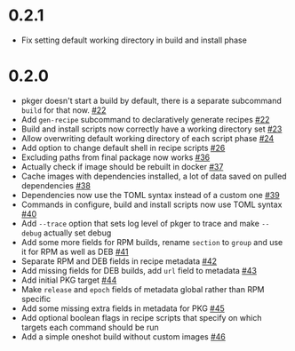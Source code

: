 # 0.2.1
- Fix setting default working directory in build and install phase

# 0.2.0

- pkger doesn't start a build by default, there is a separate subcommand `build` for that now. [#22](https://github.com/wojciechkepka/pkger/pull/22)
- Add `gen-recipe` subcommand to declaratively generate recipes [#22](https://github.com/wojciechkepka/pkger/pull/22)
- Build and install scripts now correctly have a working directory set [#23](https://github.com/wojciechkepka/pkger/pull/23)
- Allow overwriting default working directory of each script phase [#24](https://github.com/wojciechkepka/pkger/pull/24)
- Add option to change default shell in recipe scripts [#26](https://github.com/wojciechkepka/pkger/pull/26)
- Excluding paths from final package now works [#36](https://github.com/wojciechkepka/pkger/pull/36)
- Actually check if image should be rebuilt in docker [#37](https://github.com/wojciechkepka/pkger/pull/37)
- Cache images with dependencies installed, a lot of data saved on pulled dependencies [#38](https://github.com/wojciechkepka/pkger/pull/38)
- Dependencies now use the TOML syntax instead of a custom one [#39](https://github.com/wojciechkepka/pkger/pull/39)
- Commands in configure, build and install scripts now use TOML syntax [#40](https://github.com/wojciechkepka/pkger/pull/40)
- Add `--trace` option that sets log level of pkger to trace and make `--debug` actually set debug
- Add some more fields for RPM builds, rename `section` to `group` and use it for RPM as well as DEB [#41](https://github.com/wojciechkepka/pkger/pull/41)
- Separate RPM and DEB fields in recipe metadata [#42](https://github.com/wojciechkepka/pkger/pull/42)
- Add missing fields for DEB builds, add `url` field to metadata [#43](https://github.com/wojciechkepka/pkger/pull/43)
- Add initial PKG target [#44](https://github.com/wojciechkepka/pkger/pull/44)
- Make `release` and `epoch` fields of metadata global rather than RPM specific
- Add some missing extra fields in metadata for PKG [#45](https://github.com/wojciechkepka/pkger/pull/45)
- Add optional boolean flags in recipe scripts that specify on which targets each command should be run
- Add a simple oneshot build without custom images [#46](https://github.com/wojciechkepka/pkger/pull/46)
